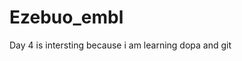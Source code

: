 # Ezebuo_embl
Day 4 is intersting because i am learning
dopa and git

















































